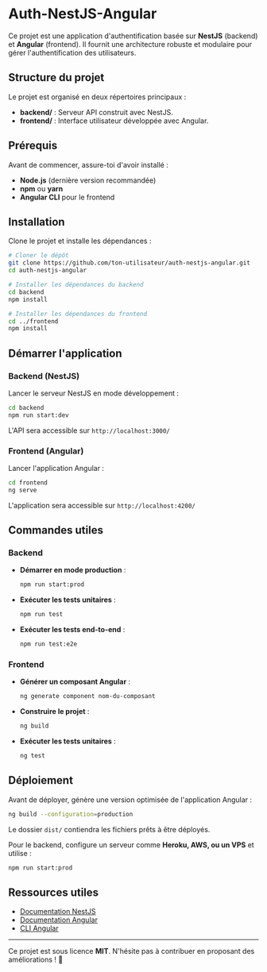 # Auth-NestJS-Angular

Ce projet est une application d'authentification basée sur **NestJS** (backend) et **Angular** (frontend). Il fournit une architecture robuste et modulaire pour gérer l'authentification des utilisateurs.

## Structure du projet

Le projet est organisé en deux répertoires principaux :

- **backend/** : Serveur API construit avec NestJS.
- **frontend/** : Interface utilisateur développée avec Angular.

## Prérequis

Avant de commencer, assure-toi d'avoir installé :
- **Node.js** (dernière version recommandée)
- **npm** ou **yarn**
- **Angular CLI** pour le frontend

## Installation

Clone le projet et installe les dépendances :

```bash
# Cloner le dépôt
git clone https://github.com/ton-utilisateur/auth-nestjs-angular.git
cd auth-nestjs-angular

# Installer les dépendances du backend
cd backend
npm install

# Installer les dépendances du frontend
cd ../frontend
npm install
```

## Démarrer l'application

### Backend (NestJS)

Lancer le serveur NestJS en mode développement :
```bash
cd backend
npm run start:dev
```
L'API sera accessible sur `http://localhost:3000/`

### Frontend (Angular)

Lancer l'application Angular :
```bash
cd frontend
ng serve
```
L'application sera accessible sur `http://localhost:4200/`

## Commandes utiles

### Backend

- **Démarrer en mode production** :
  ```bash
  npm run start:prod
  ```
- **Exécuter les tests unitaires** :
  ```bash
  npm run test
  ```
- **Exécuter les tests end-to-end** :
  ```bash
  npm run test:e2e
  ```

### Frontend

- **Générer un composant Angular** :
  ```bash
  ng generate component nom-du-composant
  ```
- **Construire le projet** :
  ```bash
  ng build
  ```
- **Exécuter les tests unitaires** :
  ```bash
  ng test
  ```

## Déploiement

Avant de déployer, génère une version optimisée de l'application Angular :
```bash
ng build --configuration=production
```
Le dossier `dist/` contiendra les fichiers prêts à être déployés.

Pour le backend, configure un serveur comme **Heroku, AWS, ou un VPS** et utilise :
```bash
npm run start:prod
```

## Ressources utiles

- [Documentation NestJS](https://docs.nestjs.com)
- [Documentation Angular](https://angular.dev/)
- [CLI Angular](https://angular.dev/tools/cli)

---

Ce projet est sous licence **MIT**. N'hésite pas à contribuer en proposant des améliorations ! 🚀

